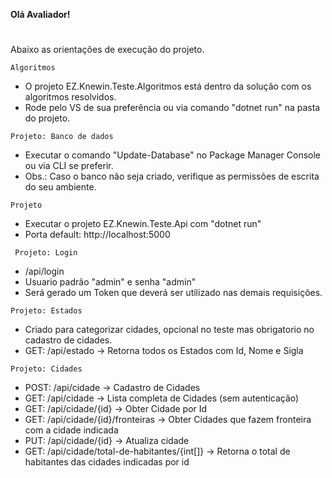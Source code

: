 **Olá Avaliador!**
# 
Abaixo as orientações de execução do projeto.
 
 
` Algoritmos `

- O projeto EZ.Knewin.Teste.Algoritmos está dentro da solução com os algoritmos resolvidos.
- Rode pelo VS de sua preferência ou via comando "dotnet run" na pasta do projeto.


` Projeto: Banco de dados `
 
- Executar o comando "Update-Database" no Package Manager Console ou via CLI se preferir.
- Obs.: Caso o banco não seja criado, verifique as permissões de escrita do seu ambiente.
 
 
 ` Projeto `

 - Executar o projeto EZ.Knewin.Teste.Api com "dotnet run"
 - Porta default: http://localhost:5000


` Projeto: Login`
  
- /api/login
- Usuario padrão "admin" e senha "admin"
- Será gerado um Token que deverá ser utilizado nas demais requisições.


` Projeto: Estados `

- Criado para categorizar cidades, opcional no teste mas obrigatorio no cadastro de cidades.
- GET: /api/estado          -> Retorna todos os Estados com Id, Nome e Sigla


` Projeto: Cidades `
 
- POST: /api/cidade                             -> Cadastro de Cidades
- GET: /api/cidade                              -> Lista completa de Cidades (sem autenticação)
- GET: /api/cidade/{id}                         -> Obter Cidade por Id
- GET: /api/cidade/{id}/fronteiras              -> Obter Cidades que fazem fronteira com a cidade indicada
- PUT: /api/cidade/{id}                         -> Atualiza cidade
- GET: /api/cidade/total-de-habitantes/{int[]}  -> Retorna o total de habitantes das cidades indicadas por id
